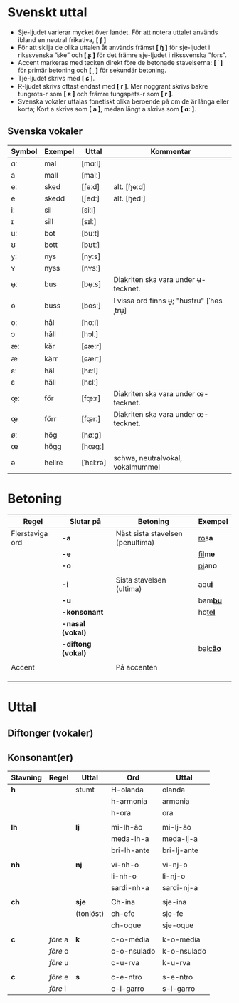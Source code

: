 # Svenskt uttal

* Sje-ljudet varierar mycket över landet. För att notera uttalet används ibland en neutral frikativa, **[ ʃ ]** 
* För att skilja de olika uttalen åt används främst **[ ɧ ]**  för sje-ljudet i rikssvenska ”ske” och **[ ʂ ]** för det främre sje-ljudet i rikssvenska ”fors".
* Accent markeras med tecken direkt före de betonade stavelserna: **[ ˈ ]** för primär betoning och **[ ˌ ]** för sekundär betoning.
* Tje-ljudet skrivs med **[ ɕ ]**.
* R-ljudet skrivs oftast endast med **[ r ]**. Mer noggrant skrivs bakre tungrots-r som **[ ʀ ]** och främre tungspets-r som **[ r ]**.
* Svenska vokaler uttalas fonetiskt olika beroende på om de är långa eller korta; Kort a skrivs som **[ a ]**, medan långt a skrivs som **[ ɑ: ]**.

## Svenska vokaler

| Symbol | Exempel | Uttal     | Kommentar                                |
| ------ | ------- | --------- | ---------------------------------------- |
| ɑː 	   | mal 	   | [mɑːl] 	 |                                          |
| a 	   | mall 	 | [malː] 	 |                                          |
| eː 	   | sked 	 | [ʃeːd] 	 | alt. [ɧeːd]                                         |
| e      | skedd 	 | [ʃedː] 	 | alt. [ɧedː]                              | 
| iː 	   | sil 	   | [siːl] 	 |                                          |
| ɪ 	   | sill 	 | [sɪlː] 	 |                                          |
| uː 	   | bot 	   | [buːt] 	 |                                          |
| ʊ 	   | bott 	 | [bʊtː] 	 |                                          | 
| yː 	   | nys 	   | [nyːs] 	 |                                          |
| ʏ 	   | nyss 	 | [nʏsː]    |                                          |
| ʉ̟ː     | bus 	   | [bʉ̟ːs] 	 | Diakriten ska vara under ʉ-tecknet.      |
| ɵ 	   | buss 	 | [bɵsː] 	 | I vissa ord finns ʉ̟; "hustru" [ˈhɵsˌtrʉ̟] |
| oː 	   | hål 	   | [hoːl] 	 |                                          |
| ɔ 	   | håll 	 | [hɔlː]    |                                          | 	 
| æː 	   | kär 	   | [ɕæːr]    |                                          |	 
| æ 	   | kärr 	 | [ɕærː]    |                                          | 	 
| ɛː 	   | häl     | [hɛːl]    |                                          | 	 
| ɛ 	   | häll 	 | [hɛlː]    |                                          | 	 
| œ̞ː 	   | för 	   | [fœ̞ːr] 	 | Diakriten ska vara under œ-tecknet.      |
| œ̞ 	   | förr 	 | [fœ̞rː] 	 | Diakriten ska vara under œ-tecknet.      |
| øː 	   | hög     | [høːg]    |                                          | 	 
| œ 	   | högg 	 | [hœgː]    |                                          | 	 
| ə 	   | hellre  | [ˈhɛlːrə] | schwa, neutralvokal, vokalmummel         |



# Betoning

| Regel           | Slutar på            | Betoning                          | Exempel                       |
| --------------- | -------------------- | --------------------------------- | ------------------------------|
| Flerstaviga ord | **-a**               | Näst sista stavelsen (penultima)  | <ins>ro</ins>s**a**           |
|                 | **-e**               |                                   | <ins>fil</ins>m**e**          |
|                 | **-o**               |                                   | <ins>pi</ins>an**o**          |
|                 |                      |                                   |                               |
|                 | **-i**               | Sista stavelsen (ultima)          | aqu<ins>**i**</ins>           |
|                 | **-u**               |                                   | bam<ins>**bu**</ins>          |
|                 | **-konsonant**       |                                   | ho<ins>te**l**<ins>           |
|                 | **-nasal (vokal)**   |                                   |                               |
|                 | **-diftong (vokal)** |                                   | bal<ins>c**ão**</ins>         |
|                 |                      |                                   |                               |
|  Accent         |                      | På accenten                       |                               |
|                 |                      |                                   |                               |
|                 |                      |                                   |                               |
|                 |                      |                                   |                               |


# Uttal

## Diftonger (vokaler)



## Konsonant(er)

| Stavning | Regel              | Uttal     | Ord         | Uttal       |
| -------- | ------------------ | --------- | ----------- | ----------- |
| **h**    |                    | stumt     | H-olanda    | olanda      |
|          |                    |           | h-armonia   | armonia     |
|          |                    |           | h-ora       | ora         |
|          |                    |           |             |             |
| **lh**   |                    | **lj**    | mi-lh-ão    | mi-lj-ão    |
|          |                    |           | meda-lh-a   | meda-lj-a   |
|          |                    |           | bri-lh-ante | bri-lj-ante |
|          |                    |           |             |             |
| **nh**   |                    | **nj**    | vi-nh-o     | vi-nj-o     |
|          |                    |           | li-nh-o     | li-nj-o     |
|          |                    |           | sardi-nh-a  | sardi-nj-a  |
|          |                    |           |             |             |
| **ch**   |                    | **sje**   | Ch-ina      | sje-ina     |
|          |                    | (tonlöst) | ch-efe      | sje-fe      |
|          |                    |           | ch-oque     | sje-oque    |
|          |                    |           |             |             |
| **c**    | _före_ a           | **k**     | c-o-média   | k-o-média   |
|          | _före_ o           |           | c-o-nsulado | k-o-nsulado |
|          | _före_ u           |           | c-u-rva     | k-u-rva     |
|          |                    |           |             |             |
| **c**    | _före_ e           | **s**     | c-e-ntro    | s-e-ntro    |
|          | _före_ i           |           | c-i-garro   | s-i-garro   |

